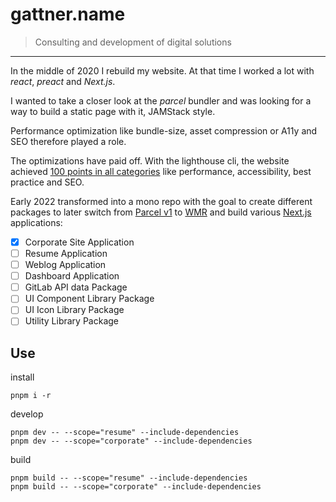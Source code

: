 # gattner.name

> Consulting and development of digital solutions

---

In the middle of 2020 I rebuild my website. At that time I worked a lot with _react_, _preact_ and _Next.js_.

I wanted to take a closer look at the _parcel_ bundler and was looking for a way to build a static page with it, JAMStack style.

Performance optimization like bundle-size, asset compression or A11y and SEO therefore played a role.

The optimizations have paid off. With the lighthouse cli, the website achieved [100 points in all categories](https://googlechrome.github.io/lighthouse/viewer/?gist=6b8b5f4e71fda1b8b7b412c6de92e6ab) like performance, accessibility, best practice and SEO.

Early 2022 transformed into a mono repo with the goal to create different packages to later switch from [Parcel v1](https://v1.parceljs.org/) to [WMR](https://wmr.dev/) and build various [Next.js](https://nextjs.org/) applications:

- [x] Corporate Site Application
- [ ] Resume Application
- [ ] Weblog Application
- [ ] Dashboard Application
- [ ] GitLab API data Package
- [ ] UI Component Library Package
- [ ] UI Icon Library Package
- [ ] Utility Library Package

## Use

install

```shell
pnpm i -r
```

develop

```shell
pnpm dev -- --scope="resume" --include-dependencies
pnpm dev -- --scope="corporate" --include-dependencies
```

build

```shell
pnpm build -- --scope="resume" --include-dependencies
pnpm build -- --scope="corporate" --include-dependencies
```
